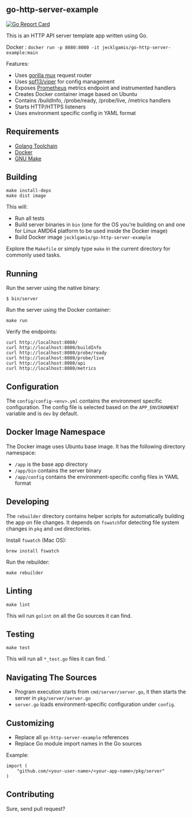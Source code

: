 ## go-http-server-example

[![Go Report Card](https://goreportcard.com/badge/github.com/jecklgamis/go-http-server-example)](https://goreportcard.com/report/github.com/jecklgamis/go-http-server-example)

This is an HTTP API server template app written using Go.

Docker : `docker run -p 8080:8080 -it jecklgamis/go-http-server-example:main`

Features:

* Uses [gorilla mux](https://github.com/gorilla/mux) request router
* Uses [spf13/viper](https://github.com/spf13/viper) for config management
* Exposes [Prometheus](prometheus.io) metrics endpoint and instrumented handlers
* Creates Docker container image based on Ubuntu
* Contains /buildInfo, /probe/ready, /probe/live, /metrics handlers
* Starts HTTP/HTTPS listeners
* Uses environment specific config in YAML format

## Requirements

* [Golang Toolchain](https://golang.org/doc/install)
* [Docker](https://docs.docker.com/get-docker/)
* [GNU Make](https://www.gnu.org/software/make/)

## Building

```
make install-deps
make dist image
```

This will:

* Run all tests
* Build server binaries in `bin` (one for the OS you're building on and one for Linux AMD64 platform to be used inside
  the Docker image)
* Build Docker image `jecklgamis/go-http-server-example`

Explore the `Makefile` or simply type `make` in the current directory for commonly used tasks.

## Running

Run the server using the native binary:

```
$ bin/server
```

Run the server using the Docker container:

```
make run
```

Verify the endpoints:

```
curl http://localhost:8080/
curl http://localhost:8080/buildInfo
curl http://localhost:8080/probe/ready
curl http://localhost:8080/probe/live
curl http://localhost:8080/api
curl http://localhost:8080/metrics
```

## Configuration

The `config/config-<env>.yml` contains the environment specific configuration. The config file is selected based on
the `APP_ENVIRONMENT` variable and is `dev` by default.

## Docker Image Namespace

The Docker image uses Ubuntu base image. It has the following directory namespace:

* `/app` is the base app directory
* `/app/bin` contains the server binary
* `/app/config` contains the environment-specific config files in YAML format

## Developing

The `rebuilder` directory contains helper scripts for automatically building the app on file changes. It depends
on `fswatch`for detecting file system changes in `pkg` and `cmd` directories.

Install `fswatch` (Mac OS):

````
brew install fswatch
````

Run the rebuilder:

```
make rebuilder
```

## Linting

```
make lint
```

This wil run `golint` on all the Go sources it can find.

## Testing

```
make test
```

This will run all `*_test.go` files it can find.
`

## Navigating The Sources

* Program execution starts from `cmd/server/server.go`, it then starts the server in `pkg/server/server.go`
* `server.go` loads environment-specific configuration under `config`.

## Customizing

* Replace all `go-http-server-example` references
* Replace Go module import names in the Go sources

Example:

```
import (
	"github.com/<your-user-name>/<your-app-name>/pkg/server"
)
```

## Contributing

Sure, send pull request?
